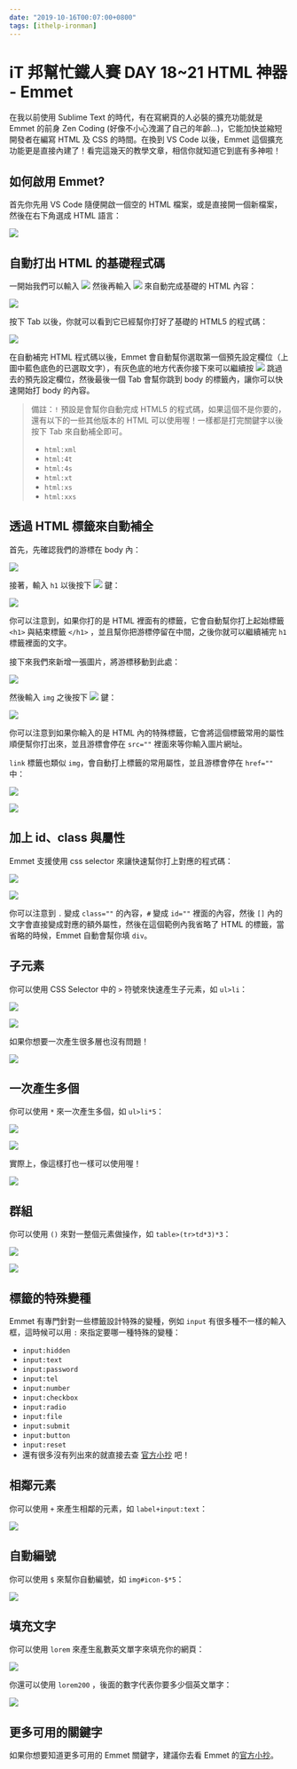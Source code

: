 ```yaml
---
date: "2019-10-16T00:07:00+0800"
tags: [ithelp-ironman]
---
```

# iT 邦幫忙鐵人賽 DAY 18~21 HTML 神器 - Emmet

在我以前使用 Sublime Text 的時代，有在寫網頁的人必裝的擴充功能就是 Emmet 的前身 Zen Coding (好像不小心洩漏了自己的年齡…)，它能加快並縮短開發者在編寫 HTML 及 CSS 的時間。在換到 VS Code 以後，Emmet 這個擴充功能更是直接內建了！看完這幾天的教學文章，相信你就知道它到底有多神啦！

## 如何啟用 Emmet?

首先你先用 VS Code 隨便開啟一個空的 HTML 檔案，或是直接開一個新檔案，然後在右下角選成 HTML 語言：

![](https://i.imgur.com/VKtc5JU.png)

## 自動打出 HTML 的基礎程式碼

一開始我們可以輸入 ![](https://i.imgur.com/WFYppUx.png) 然後再輸入 ![](https://i.imgur.com/TpADG6g.png) 來自動完成基礎的 HTML 內容：

![](https://i.imgur.com/m8yq2uF.png)

按下 Tab 以後，你就可以看到它已經幫你打好了基礎的 HTML5 的程式碼：

![](https://i.imgur.com/o2QO39P.png)

在自動補完 HTML 程式碼以後，Emmet 會自動幫你選取第一個預先設定欄位（上圖中藍色底色的已選取文字），有灰色底的地方代表你接下來可以繼續按 ![](https://i.imgur.com/TpADG6g.png) 跳過去的預先設定欄位，然後最後一個 Tab 會幫你跳到 body 的標籤內，讓你可以快速開始打 body 的內容。

> 備註：`!` 預設是會幫你自動完成 HTML5 的程式碼，如果這個不是你要的，還有以下的一些其他版本的 HTML 可以使用喔！一樣都是打完關鍵字以後按下 Tab 來自動補全即可。
> * `html:xml`
> * `html:4t`
> * `html:4s`
> * `html:xt`
> * `html:xs`
> * `html:xxs`

## 透過 HTML 標籤來自動補全

首先，先確認我們的游標在 body 內：

![](https://i.imgur.com/AUhW0K1.png)

接著，輸入 `h1` 以後按下 ![](https://i.imgur.com/Wwx51QW.png) 鍵：

![](https://i.imgur.com/8tV2hcI.png)

你可以注意到，如果你打的是 HTML 裡面有的標籤，它會自動幫你打上起始標籤 `<h1>` 與結束標籤 `</h1>` ，並且幫你把游標停留在中間，之後你就可以繼續補完 `h1` 標籤裡面的文字。

接下來我們來新增一張圖片，將游標移動到此處：

![](https://i.imgur.com/25iHRNG.png)

然後輸入 `img` 之後按下 ![](https://i.imgur.com/Wwx51QW.png) 鍵：

![](https://i.imgur.com/ZlKp00L.png)

你可以注意到如果你輸入的是 HTML 內的特殊標籤，它會將這個標籤常用的屬性順便幫你打出來，並且游標會停在 `src=""` 裡面來等你輸入圖片網址。

`link` 標籤也類似 `img`，會自動打上標籤的常用屬性，並且游標會停在 `href=""` 中：

![](https://i.imgur.com/HsGNQtt.png)

![](https://i.imgur.com/nBLT6G0.png)

## 加上 id、class 與屬性

Emmet 支援使用 css selector 來讓快速幫你打上對應的程式碼：

![](https://i.imgur.com/5SpM7aq.png)

![](https://i.imgur.com/ESoxjYg.png)

你可以注意到 `.` 變成 `class=""` 的內容，`#` 變成 `id=""` 裡面的內容，然後 `[]` 內的文字會直接變成對應的額外屬性，然後在這個範例內我省略了 HTML 的標籤，當省略的時候，Emmet 自動會幫你填 `div`。

## 子元素

你可以使用 CSS Selector 中的 `>` 符號來快速產生子元素，如 `ul>li`：

![](https://i.imgur.com/AiL5tlM.png)

![](https://i.imgur.com/7zXMB6L.png)

如果你想要一次產生很多層也沒有問題！

![](https://i.imgur.com/5LrhxPG.png)

## 一次產生多個

你可以使用 `*` 來一次產生多個，如 `ul>li*5`：

![](https://i.imgur.com/qFQjjJc.png)

![](https://i.imgur.com/yAhh01b.png)

實際上，像這樣打也一樣可以使用喔！

![](https://i.imgur.com/sXj3N1o.png)

## 群組

你可以使用 `()` 來對一整個元素做操作，如 `table>(tr>td*3)*3`：

![](https://i.imgur.com/BCibKS4.png)

![](https://i.imgur.com/2szGaw3.png)

## 標籤的特殊變種

Emmet 有專門針對一些標籤設計特殊的變種，例如 `input` 有很多種不一樣的輸入框，這時候可以用 `:` 來指定要哪一種特殊的變種：

* `input:hidden`
* `input:text`
* `input:password`
* `input:tel`
* `input:number`
* `input:checkbox`
* `input:radio`
* `input:file`
* `input:submit`
* `input:button`
* `input:reset`
* 還有很多沒有列出來的就直接去查 [官方小抄][emmet-cheat-sheet] 吧！

## 相鄰元素

你可以使用 `+` 來產生相鄰的元素，如 `label+input:text`：

![](https://i.imgur.com/1Xl9Qij.png)

## 自動編號

你可以使用 `$` 來幫你自動編號，如 `img#icon-$*5`：

![](https://i.imgur.com/wa0wavx.png)

## 填充文字

你可以使用 `lorem` 來產生亂數英文單字來填充你的網頁：

![](https://i.imgur.com/DlHz8lx.png)

你還可以使用 `lorem200` ，後面的數字代表你要多少個英文單字：

![](https://i.imgur.com/vquPTVw.png)

## 更多可用的關鍵字

如果你想要知道更多可用的 Emmet 關鍵字，建議你去看 Emmet 的[官方小抄][emmet-cheat-sheet]。

[emmet-cheat-sheet]: https://docs.emmet.io/cheat-sheet/ "Emmet Cheat Sheet"
